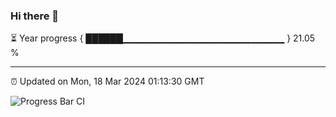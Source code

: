 ### Hi there 👋

⏳ Year progress { ██████▁▁▁▁▁▁▁▁▁▁▁▁▁▁▁▁▁▁▁▁▁▁▁▁ } 21.05 %

---

⏰ Updated on Mon, 18 Mar 2024 01:13:30 GMT

![Progress Bar CI](https://github.com/ZhaoGui/ZhaoGui/workflows/Progress%20Bar%20CI/badge.svg)
